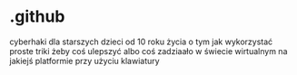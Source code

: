 # .github
cyberhaki dla starszych dzieci od 10 roku życia o tym jak wykorzystać proste triki żeby coś ulepszyć albo coś zadziaało w świecie wirtualnym na jakiejś platformie przy użyciu klawiatury
